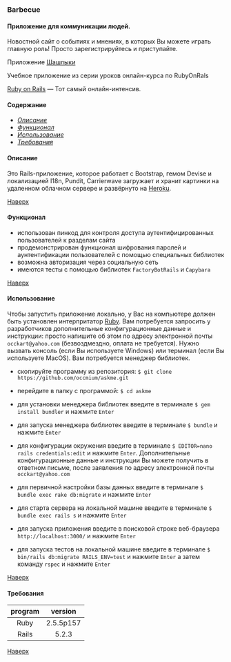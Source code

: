 <a name="to_lift"><h3>Barbecue</h3></a>

#### Приложение для коммуникации людей.
Новостной сайт о событиях и мнениях, в которых Вы можете играть главную роль! Просто зарегистрируйтесь и приступайте.

Приложение [Шашлыки](https://bbqoccmium.herokuapp.com/)

Учебное приложение из серии уроков онлайн-курса по RubyOnRals

[Ruby on Rails](https://goodprogrammer.ru/rails) — Тот самый онлайн-интенсив.

#### Содержание
  - *[Описание](#description)*
  - *[Функционал](#update)*
  - *[Использование](#use)*
  - *[Требования](#version)*

<a name="description"><h4>Описание</h4></a>

Это Rails-приложение, которое работает с Bootstrap, гемом Devise и локализацией I18n, Pundit, Carrierwave загружает и хранит картинки на удаленном облачном сервере и развёрнуто на [Heroku](https://heroku.com/). 

[Наверх](#to_lift)

<a name="update"><h4>Функционал</h4></a>
  + использован пинкод для контроля доступа аутентифицированных пользователей к разделам сайта
  + продемонстрирован функционал шифрования паролей и аунтентификации пользователей с помощью специальных библиотек
  + возможна авторизация через социальную сеть
  + имеются тесты с помощью библиотек `FactoryBotRails` и `Capybara`
  
[Наверх](#to_lift)

<a name="use"><h4>Использование</h4></a>

Чтобы запустить приложение локально, у Вас на компьютере должен быть установлен интерпритатор [Ruby](https://rubyinstaller.org/). Вам потребуется запросить у разработчиков дополнительные конфигурационные данные и инструкции: просто напишите об этом по адресу электронной почты `occkart@yahoo.com` (безвоздмездно, оплата не требуется). Нужно вызвать консоль (если Вы используете Windows) или терминал (если Вы используете MacOS). Вам потребуется менеджер библиотек.
  + скопируйте программу из репозитория: `$ git clone https://github.com/occmium/askme.git`

  + перейдите в папку с программой: `$ cd askme`
  
  + для установки менеджера библиотек введите в терминале `$ gem install bundler` и нажмите `Enter`
  
  + для запуска менеджера библиотек введите в терминале `$ bundle` и нажмите `Enter`
  
  + для конфигурации окружения введите в терминале `$ EDITOR=nano rails credentials:edit` и нажмите `Enter`. Дополнительные конфигурационные данные и инструкции Вы можете получить в ответном письме, после заявления по адресу электронной почты `occkart@yahoo.com`
  
  + для первичной настройки базы данных введите в терминале `$ bundle exec rake db:migrate` и нажмите `Enter`
  
  + для старта сервера на локальной машине введите в терминале `$ bundle exec rails s` и нажмите `Enter`
  
  + для запуска приложения введите в поисковой строке веб-браузера `http://localhost:3000/` и нажмите `Enter`
  
  + для запуска тестов на локальной машине введите в терминале `$ bin/rails db:migrate RAILS_ENV=test` и нажмите `Enter` а затем команду `rspec` и нажмите `Enter`

[Наверх](#to_lift)
<a name="version"><h4>Требования</h4></a>

program|version
:---:|:---:
Ruby|2.5.5p157
Rails|5.2.3

[Наверх](#to_lift)
